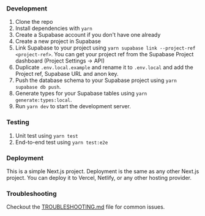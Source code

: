 ### Development

1. Clone the repo
2. Install dependencies with `yarn`
3. Create a Supabase account if you don't have one already
4. Create a new project in Supabase
5. Link Supabase to your project using `yarn supabase link --project-ref <project-ref>`. You can get your project ref from the Supabase Project dashboard (Project Settings -> API)
6. Duplicate `.env.local.example` and rename it to `.env.local` and add the Project ref, Supabase URL and anon key.
7. Push the database schema to your Supabase project using `yarn supabase db push`.
8. Generate types for your Supabase tables using `yarn generate:types:local`.
9. Run `yarn dev` to start the development server.

### Testing

1. Unit test using `yarn test`
2. End-to-end test using `yarn test:e2e`

### Deployment

This is a simple Next.js project. Deployment is the same as any other Next.js project. You can deploy it to Vercel, Netlify, or any other hosting provider.

### Troubleshooting

Checkout the [TROUBLESHOOTING.md](./TROUBLESHOOTING.md) file for common issues.
